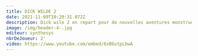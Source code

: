 ```yaml
---
title: DICK WILDE 2
date: 2021-11-09T10:20:31.072Z
description: Dick wile 2 on repart pour de nouvelles aventures monstrueuses et amusante
image: /img/header-4-.jpg
editeur: synthesys
nbrDeJoueur: 2'
video: https://www.youtube.com/embed/6xBbutpLbwA
---
```

